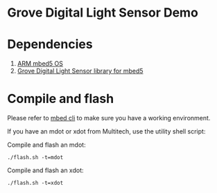 Grove Digital Light Sensor Demo
===============================

# Dependencies

1. [ARM mbed5 OS](https://github.com/ARMmbed/mbed-os)
1. [Grove Digital Light Sensor library for mbed5](https://github.com/sensidev/grove-digital-light-sensor)

# Compile and flash

Please refer to [mbed cli](https://github.com/ARMmbed/mbed-cli) to make sure you have a working environment.

If you have an mdot or xdot from Multitech, use the utility shell script:

Compile and flash an mdot:

`./flash.sh -t=mdot`

Compile and flash an xdot:

`./flash.sh -t=xdot`
